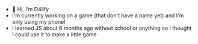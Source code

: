 - 👋 Hi, I’m D4lify 
- I'm currently working on a game (that don't have a name yet) and I'm only using my phone!
- I learned JS about 6 months ago without school or anything so I thought I could use it to make a little game 
